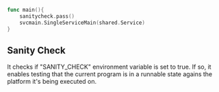 ```go
func main(){
	sanitycheck.pass()
	svcmain.SingleServiceMain(shared.Service)
}
```

## Sanity Check
It checks if "SANITY_CHECK" environment variable is set to true. If so, it enables testing that the current program is in a runnable state agains the platform it's being executed on.